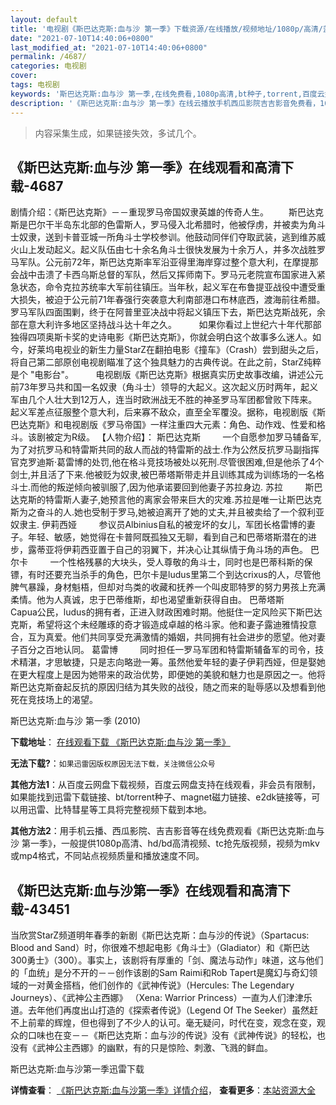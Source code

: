 ```yaml
---
layout: default
title: '电视剧《斯巴达克斯:血与沙 第一季》下载资源/在线播放/视频地址/1080p/高清/蓝光'
date: "2021-07-10T14:40:06+0800"
last_modified_at: "2021-07-10T14:40:06+0800"
permalink: /4687/
categories: 电视剧
cover:
tags: 电视剧
keywords: '斯巴达克斯:血与沙 第一季,在线免费看,1080p高清,bt种子,torrent,百度云盘,magnet,磁力链,迅雷下载资源'
description: '《斯巴达克斯:血与沙 第一季》在线云播放手机西瓜影院吉吉影音免费看，1080p高清bd/hd未删减完整版和tc抢先枪版，mkv/mp4格式，附带bt/torrent种子、magnet/磁力链、百度云盘、网盘资源迅雷下载链接'
---
```


>内容采集生成，如果链接失效，多试几个。


## 《斯巴达克斯:血与沙 第一季》在线观看和高清下载-4687

剧情介绍：《斯巴达克斯》－－重现罗马帝国奴隶英雄的传奇人生。 　　斯巴达克斯是巴尔干半岛东北部的色雷斯人，罗马侵入北希腊时，他被俘虏，并被卖为角斗士奴隶，送到卡普亚城一所角斗士学校参训。他鼓动同伴们夺取武装，逃到维苏威火山上发动起义。起义队伍由七十余名角斗士很快发展为十余万人，并多次战胜罗马军队。公元前72年，斯巴达克斯率军沿亚得里海岸穿过整个意大利，在摩提那会战中击溃了卡西乌斯总督的军队，然后又挥师南下。罗马元老院宣布国家进入紧急状态，命令克拉苏统率大军前往镇压。当年秋，起义军在布鲁提亚战役中遭受重大损失，被迫于公元前71年春强行突袭意大利南部港口布林底西，渡海前往希腊。罗马军队四面围剿，终于在阿普里亚决战中将起义镇压下去，斯巴达克斯战死，余部在意大利许多地区坚持战斗达十年之久。         如果你看过上世纪六十年代那部独得四项奥斯卡奖的史诗电影《斯巴达克斯》，你就会明白这个故事多么迷人。如今，好莱坞电视业的新生力量StarZ在翻拍电影《撞车》（Crash）尝到甜头之后，将自己第二部原创电视剧瞄准了这个独具魅力的古典传说。在此之前，StarZ纯粹是个 "电影台"。         电视剧版《斯巴达克斯》根据真实历史故事改编，讲述公元前73年罗马共和国一名奴隶（角斗士）领导的大起义。这次起义历时两年，起义军由几个人壮大到12万人，连当时欧洲战无不胜的神圣罗马军团都曾败下阵来。起义军差点征服整个意大利，后来寡不敌众，直至全军覆没。据称，电视剧版《斯巴达克斯》和电视剧版《罗马帝国》一样注重四大元素：角色、动作戏、性爱和格斗。该剧被定为R级。 【人物介绍】： 斯巴达克斯         一个自愿参加罗马辅备军,为了对抗罗马和特雷斯共同的敌人而战的特雷斯的战士.作为公然反抗罗马副指挥官克罗迪斯·葛雷博的处罚,他在格斗竞技场被处以死刑.尽管很困难,但是他杀了4个剑士,并且活了下来.他被贬为奴隶,被巴蒂塔斯带走并且训练其成为训练场的一名格斗士.而他的叛逆倾向被驯服了,因为他承诺要回到他妻子苏拉身边. 苏拉         斯巴达克斯的特雷斯人妻子,她预言他的离家会带来巨大的灾难.苏拉是唯一让斯巴达克斯为之奋斗的人.她也受制于罗马,她被迫离开了她的丈夫,并且被卖给了一个叙利亚奴隶主. 伊莉西娅         参议员Albinius自私的被宠坏的女儿，军团长格雷博的妻子。年轻、敏感，她觉得在卡普阿既孤独又无聊，看到自己和巴蒂塔斯潜在的进步，露蒂亚将伊莉西亚置于自己的羽翼下，并决心让其纵情于角斗场的声色。 巴尔卡         一个性格残暴的大块头，受人尊敬的角斗士，同时也是巴蒂科斯的保镖，有时还要充当杀手的角色，巴尔卡是ludus里第二个到达crixus的人，尽管他脾气暴躁，身材魁梧，但却对鸟类的收藏和抚养一个叫皮耶特罗的努力男孩上充满柔情。他为人真诚，忠于巴蒂维斯，却也渴望重新获得自由。 巴蒂塔斯         Capua公民，ludus的拥有者，正进入财政困难时期。他挺住一定风险买下斯巴达克斯，希望将这个未经雕琢的奇才锻造成卓越的格斗家。他和妻子露迪雅情投意合，互为真爱。他们共同享受充满激情的婚姻，共同拥有社会进步的愿望。他对妻子百分之百地认同。 葛雷博         同时担任一罗马军团和特雷斯辅备军的司令，技术精湛，才思敏捷，只是志向略逊一筹。虽然他爱年轻的妻子伊莉西娅，但是娶她在更大程度上是因为她带来的政治优势，即便她的美貌和魅力也是原因之一。他将斯巴达克斯奋起反抗的原因归结为其失败的战役，随之而来的耻辱感以及想看到他死在竞技场上的渴望。


斯巴达克斯:血与沙 第一季 (2010)

**下载地址**： [在线观看下载 《斯巴达克斯:血与沙 第一季》](https://www.btbtdy.me/btdy/dy1257.html) 


**无法下载?**：`如果迅雷因版权原因无法下载，关注微信公众号 `

**其他方法1**：从百度云网盘下载视频，百度云网盘支持在线观看，非会员有限制，如果能找到迅雷下载链接、bt/torrent种子、magnet磁力链接、e2dk链接等，可以用迅雷、比特彗星等工具将完整视频下载到本地。

**其他方法2**：用手机云播、西瓜影院、吉吉影音等在线免费观看《斯巴达克斯:血与沙 第一季》，一般提供1080p高清、hd/bd高清视频、tc抢先版视频，视频为mkv或mp4格式，不同站点视频质量和播放速度不同。


## 《斯巴达克斯:血与沙第一季》在线观看和高清下载-43451

当欣赏StarZ频道明年春季的新剧《斯巴达克斯：血与沙的传说》（Spartacus: Blood and Sand）时，你很难不想起电影《角斗士》（Gladiator）和《斯巴达300勇士》（300）。事实上，该剧将有厚重的「剑、魔法与动作」味道，这与他们的「血统」是分不开的－－创作该剧的Sam Raimi和Rob Tapert是魔幻与奇幻领域的一对黄金搭档，他们创作的《武神传说》（Hercules: The Legendary Journeys）、《武神公主西娜》 （Xena: Warrior Princess）一直为人们津津乐道。去年他们再度出山打造的《探索者传说》（Legend Of The Seeker）虽然赶不上前辈的辉煌，但也得到了不少人的认可。毫无疑问，时代在变，观念在变，观众的口味也在变－－《斯巴达克斯：血与沙的传说》没有《武神传说》的轻松，也没有《武神公主西娜》的幽默，有的只是惊险、刺激、飞溅的鲜血。


斯巴达克斯:血与沙第一季迅雷下载

**详情查看**： [《斯巴达克斯:血与沙第一季》详情介绍](/movie/43451/)， **查看更多**：[本站资源大全](/movie/t/all/)

